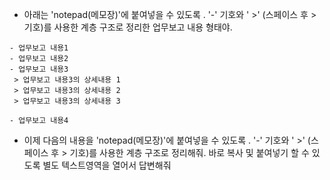 
- 아래는 'notepad(메모장)'에 붙여넣을 수 있도록 . '-' 기호와 ' >' (스페이스 후 > 기호)를 사용한 계층 구조로 정리한 업무보고 내용 형태야.
```null
- 업무보고 내용1
- 업무보고 내용2
- 업무보고 내용3
 > 업무보고 내용3의 상세내용 1
 > 업무보고 내용3의 상세내용 2
 > 업무보고 내용3의 상세내용 3
 
- 업무보고 내용4
```

- 이제 다음의 내용을 'notepad(메모장)'에 붙여넣을 수 있도록 . '-' 기호와 ' >' (스페이스 후 > 기호)를 사용한 계층 구조로 정리해줘.
바로 복사 및 붙여넣기 할 수 있도록 별도 텍스트영역을 열어서 답변해줘
```null



```
